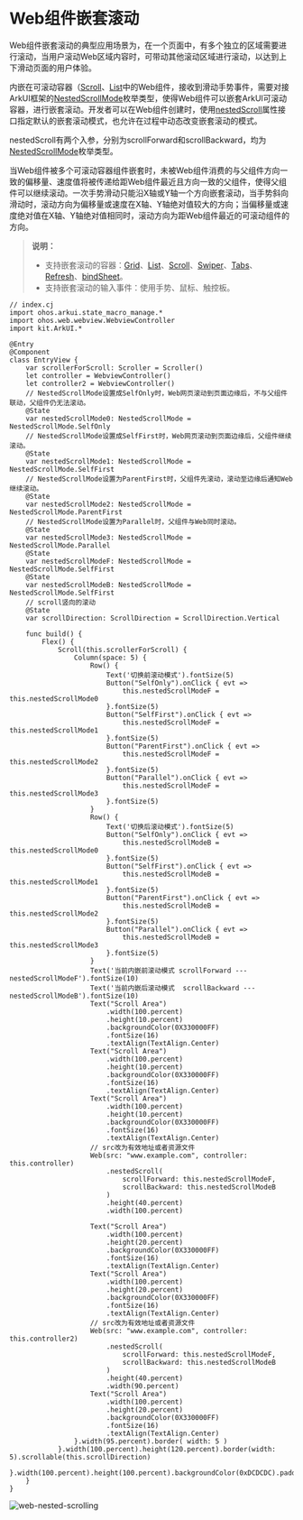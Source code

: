 # Web组件嵌套滚动

Web组件嵌套滚动的典型应用场景为，在一个页面中，有多个独立的区域需要进行滚动，当用户滚动Web区域内容时，可带动其他滚动区域进行滚动，以达到上下滑动页面的用户体验。

内嵌在可滚动容器（[Scroll](../../../reference/source_zh_cn/arkui-cj/cj-scroll-swipe-scroll.md)、[List](../../../reference/source_zh_cn/arkui-cj/cj-scroll-swipe-list.md)中的Web组件，接收到滑动手势事件，需要对接ArkUI框架的[NestedScrollMode](../../../reference/source_zh_cn/arkui-cj/cj-common-types.md#enum-nestedscrollmode)枚举类型，使得Web组件可以嵌套ArkUI可滚动容器，进行嵌套滚动。开发者可以在Web组件创建时，使用[nestedScroll](../../../reference/source_zh_cn/arkui-cj/cj-web-web.md#func-nestedscrollnestedscrollmode-nestedscrollmode)属性接口指定默认的嵌套滚动模式，也允许在过程中动态改变嵌套滚动的模式。

nestedScroll有两个入参，分别为scrollForward和scrollBackward，均为[NestedScrollMode](../../../reference/source_zh_cn/arkui-cj/cj-common-types.md#enum-nestedscrollmode)枚举类型。

当Web组件被多个可滚动容器组件嵌套时，未被Web组件消费的与父组件方向一致的偏移量、速度值将被传递给距Web组件最近且方向一致的父组件，使得父组件可以继续滚动。一次手势滑动只能沿X轴或Y轴一个方向嵌套滚动，当手势斜向滑动时，滚动方向为偏移量或速度在X轴、Y轴绝对值较大的方向；当偏移量或速度绝对值在X轴、Y轴绝对值相同时，滚动方向为距Web组件最近的可滚动组件的方向。

> **说明：**
>
> - 支持嵌套滚动的容器：[Grid](../../../reference/source_zh_cn/arkui-cj/cj-scroll-swipe-grid.md)、[List](../../../reference/source_zh_cn/arkui-cj/cj-scroll-swipe-list.md)、[Scroll](../../../reference/source_zh_cn/arkui-cj/cj-scroll-swipe-scroll.md)、[Swiper](../../../reference/source_zh_cn/arkui-cj/cj-scroll-swipe-swiper.md)、[Tabs](../../../reference/source_zh_cn/arkui-cj/cj-navigation-switching-tabs.md)、[Refresh](../../../reference/source_zh_cn/arkui-cj/cj-scroll-swipe-refresh.md)、[bindSheet](../../../reference/source_zh_cn/arkui-cj/cj-animation-transition.md)。
> - 支持嵌套滚动的输入事件：使用手势、鼠标、触控板。

<!-- compile -->

```cangjie
// index.cj
import ohos.arkui.state_macro_manage.*
import ohos.web.webview.WebviewController
import kit.ArkUI.*

@Entry
@Component
class EntryView {
    var scrollerForScroll: Scroller = Scroller()
    let controller = WebviewController()
    let controller2 = WebviewController()
    // NestedScrollMode设置成SelfOnly时，Web网页滚动到页面边缘后，不与父组件联动，父组件仍无法滚动。
    @State
    var nestedScrollMode0: NestedScrollMode = NestedScrollMode.SelfOnly
    // NestedScrollMode设置成SelfFirst时，Web网页滚动到页面边缘后，父组件继续滚动。
    @State
    var nestedScrollMode1: NestedScrollMode = NestedScrollMode.SelfFirst
    // NestedScrollMode设置为ParentFirst时，父组件先滚动，滚动至边缘后通知Web继续滚动。
    @State
    var nestedScrollMode2: NestedScrollMode = NestedScrollMode.ParentFirst
    // NestedScrollMode设置为Parallel时，父组件与Web同时滚动。
    @State
    var nestedScrollMode3: NestedScrollMode = NestedScrollMode.Parallel
    @State
    var nestedScrollModeF: NestedScrollMode = NestedScrollMode.SelfFirst
    @State
    var nestedScrollModeB: NestedScrollMode = NestedScrollMode.SelfFirst
    // scroll竖向的滚动
    @State
    var scrollDirection: ScrollDirection = ScrollDirection.Vertical

    func build() {
        Flex() {
            Scroll(this.scrollerForScroll) {
                Column(space: 5) {
                    Row() {
                        Text('切换前滚动模式').fontSize(5)
                        Button("SelfOnly").onClick { evt =>
                            this.nestedScrollModeF = this.nestedScrollMode0
                        }.fontSize(5)
                        Button("SelfFirst").onClick { evt =>
                            this.nestedScrollModeF = this.nestedScrollMode1
                        }.fontSize(5)
                        Button("ParentFirst").onClick { evt =>
                            this.nestedScrollModeF = this.nestedScrollMode2
                        }.fontSize(5)
                        Button("Parallel").onClick { evt =>
                            this.nestedScrollModeF = this.nestedScrollMode3
                        }.fontSize(5)
                    }
                    Row() {
                        Text('切换后滚动模式').fontSize(5)
                        Button("SelfOnly").onClick { evt =>
                            this.nestedScrollModeB = this.nestedScrollMode0
                        }.fontSize(5)
                        Button("SelfFirst").onClick { evt =>
                            this.nestedScrollModeB = this.nestedScrollMode1
                        }.fontSize(5)
                        Button("ParentFirst").onClick { evt =>
                            this.nestedScrollModeB = this.nestedScrollMode2
                        }.fontSize(5)
                        Button("Parallel").onClick { evt =>
                            this.nestedScrollModeB = this.nestedScrollMode3
                        }.fontSize(5)
                    }
                    Text('当前内嵌前滚动模式 scrollForward ---nestedScrollModeF').fontSize(10)
                    Text('当前内嵌后滚动模式  scrollBackward ---nestedScrollModeB').fontSize(10)
                    Text("Scroll Area")
                        .width(100.percent)
                        .height(10.percent)
                        .backgroundColor(0X330000FF)
                        .fontSize(16)
                        .textAlign(TextAlign.Center)
                    Text("Scroll Area")
                        .width(100.percent)
                        .height(10.percent)
                        .backgroundColor(0X330000FF)
                        .fontSize(16)
                        .textAlign(TextAlign.Center)
                    Text("Scroll Area")
                        .width(100.percent)
                        .height(10.percent)
                        .backgroundColor(0X330000FF)
                        .fontSize(16)
                        .textAlign(TextAlign.Center)
                    // src改为有效地址或者资源文件
                    Web(src: "www.example.com", controller: this.controller)
                        .nestedScroll(
                            scrollForward: this.nestedScrollModeF,
                            scrollBackward: this.nestedScrollModeB
                        )
                        .height(40.percent)
                        .width(100.percent)

                    Text("Scroll Area")
                        .width(100.percent)
                        .height(20.percent)
                        .backgroundColor(0X330000FF)
                        .fontSize(16)
                        .textAlign(TextAlign.Center)
                    Text("Scroll Area")
                        .width(100.percent)
                        .height(20.percent)
                        .backgroundColor(0X330000FF)
                        .fontSize(16)
                        .textAlign(TextAlign.Center)
                    // src改为有效地址或者资源文件
                    Web(src: "www.example.com", controller: this.controller2)
                        .nestedScroll(
                            scrollForward: this.nestedScrollModeF,
                            scrollBackward: this.nestedScrollModeB
                        )
                        .height(40.percent)
                        .width(90.percent)
                    Text("Scroll Area")
                        .width(100.percent)
                        .height(20.percent)
                        .backgroundColor(0X330000FF)
                        .fontSize(16)
                        .textAlign(TextAlign.Center)
                }.width(95.percent).border( width: 5 )
            }.width(100.percent).height(120.percent).border(width: 5).scrollable(this.scrollDirection)
        }.width(100.percent).height(100.percent).backgroundColor(0xDCDCDC).padding(20)
    }
}
```

![web-nested-scrolling](figures/web-nested-scrolling.gif)
